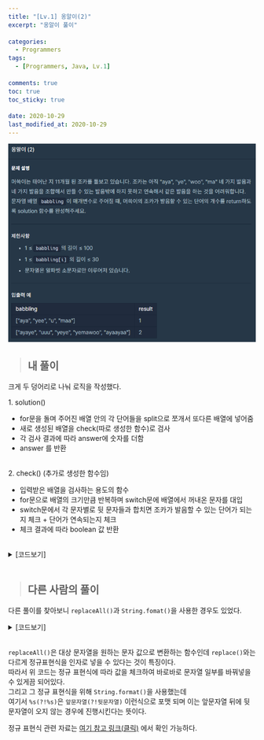 ```yaml
---
title: "[Lv.1] 옹알이(2)"
excerpt: "옹알이 풀이"

categories:
  - Programmers
tags:
  - [Programmers, Java, Lv.1]

comments: true
toc: true
toc_sticky: true

date: 2020-10-29
last_modified_at: 2020-10-29
---
```


<p align="center">
  <img width="calc(100% - #{$right-sidebar-width-narrow})" height="auto" src="/assets/images/programmers/babbling(2).PNG">
</p>

> ## 내 풀이

크게 두 덩어리로 나눠 로직을 작성했다.

1\. solution()

- for문을 돌며 주어진 배열 안의 각 단어들을 split으로 쪼개서 또다른 배열에 넣어줌
- 새로 생성된 배열을 check(따로 생성한 함수)로 검사
- 각 검사 결과에 따라 answer에 숫자를 더함
- answer 를 반환  
  <br>

2\. check() (추가로 생성한 함수임)

- 입력받은 배열을 검사하는 용도의 함수
- for문으로 배열의 크기만큼 반복하며 switch문에 배열에서 꺼내온 문자를 대입
- switch문에서 각 문자별로 뒷 문자들과 합치면 조카가 발음할 수 있는 단어가 되는지 체크 + 단어가 연속되는지 체크
- 체크 결과에 따라 boolean 값 반환  
  <br>

<details class="no-arrow" markdown="1">
<summary>[코드보기]</summary>

```java

class Solution {
    public int solution(String[] babbling) {
      boolean bool;
      int answer = 0;

      for(String str : babbling) {
        String[] baba = str.split("");
        bool = check(baba);
        if(bool) {answer++;}
      }
      return answer;
    }

    public static boolean check(String[] list) {
      String[] say = { "aya", "ye", "woo", "ma" };
      boolean bool = false;
      String before = "1";
      int num =0;
      int size = list.length;

      for(int i =0; i < list.length; i++) {
        switch(list[i]) {
          case "a" :
            if(i < size-2) {
              String aya = list[i]+list[i+1]+list[i+2];
              if(aya.equals(say[0]) && !before.equals(say[0])) {
                num += 3;
                before = aya;
              }
            }
            break;

          case "y" :
            if(i < size-1) {
              String ye = list[i]+list[i+1];
              if(ye.equals(say[1]) && !before.equals(say[1])){
                num += 2;
                before = ye;
              }
            }
            break;

          case "w":
            if(i < size-2) {
              String woo = list[i]+list[i+1]+list[i+2];
              if(woo.equals(say[2])&& !before.equals(say[2])) {
                num += 3;
                before = woo;
              }
            }
            break;

          case "m" :
            if(i < size-1) {
              String ma = list[i]+list[i+1];
              if(ma.equals(say[3])&& !before.equals(say[3])) {
                num += 2;
                before = ma;
              }
            }
            break;
        }
      }

      if(size==num) {bool = true;}

      return bool;
	  }
}

```

</details>

<br>

> ## 다른 사람의 풀이

다른 풀이를 찾아보니 `replaceAll()`과 `String.fomat()`을 사용한 경우도 있었다.

<details class="no-arrow" markdown="1">
<summary>[코드보기]</summary>

```java

class Solution {
    public int solution(String[] babbling) {
        int count = 0;

        for (String babb : babbling) {
            if (isPronouncable(babb)) count++;
        }
        return count;
    }

    private boolean isPronouncable(String word) {
        final String[] words = {"aya", "ye", "woo", "ma"};

        for (String w : words) {
            word = word.replaceAll(String.format("%s(?!%s)", w, w), "-");
        }

        return word.replaceAll("-", "").isEmpty();
    }
}

```

</details>

<br>

`replaceAll()`은 대상 문자열을 원하는 문자 값으로 변환하는 함수인데 `replace()`와는 다르게 정규표현식을 인자로 넣을 수 있다는 것이 특징이다.  
따라서 위 코드는 정규 표현식에 따라 값을 체크하여 바로바로 문자열 일부를 바꿔넣을 수 있게끔 되어있다.  
그리고 그 정규 표현식을 위해 `String.format()`을 사용했는데  
여기서 `%s(?!%s)`은 `앞문자열(?!뒷문자열)` 이런식으로 포맷 되며 이는 앞문자열 뒤에 뒷문자열이 오지 않는 경우에 진행시킨다는 뜻이다.

정규 표현식 관련 자료는 <a href="https://aroundck.tistory.com/1856" target="_blank">여기 참고 링크(클릭)</a> 에서 확인 가능하다.
